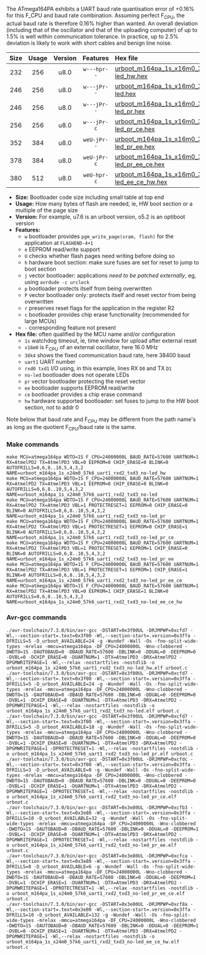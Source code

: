 The ATmega164PA exhibits a UART baud rate quantisation error of +0.16% for this F_CPU and baud rate combination. Assuming perfect F<sub>CPU</sub>, the actual baud rate is therefore 0.16% higher than wanted. An overall deviation (including that of the oscillator and that of the uploading computer) of up to 1.5% is well within communication tolerance. In practice, up to 2.5% deviation is likely to work with short cables and benign line noise.

|Size|Usage|Version|Features|Hex file|
|:-:|:-:|:-:|:-:|:--|
|232|256|u8.0|`w---hpr--`|[urboot_m164pa_1s_x16m0_38k4_uart1_rxd2_txd3_no-led_hw.hex](https://raw.githubusercontent.com/stefanrueger/urboot.hex/main/mcus/atmega164pa/watchdog_1_s/external_oscillator_x/16m000000_hz/%2B%2B38k4_baud/uart1_rxd2_txd3/no-led/urboot_m164pa_1s_x16m0_38k4_uart1_rxd2_txd3_no-led_hw.hex)|
|246|256|u8.0|`w---jPr--`|[urboot_m164pa_1s_x16m0_38k4_uart1_rxd2_txd3_no-led.hex](https://raw.githubusercontent.com/stefanrueger/urboot.hex/main/mcus/atmega164pa/watchdog_1_s/external_oscillator_x/16m000000_hz/%2B%2B38k4_baud/uart1_rxd2_txd3/no-led/urboot_m164pa_1s_x16m0_38k4_uart1_rxd2_txd3_no-led.hex)|
|246|256|u8.0|`w---jPr--`|[urboot_m164pa_1s_x16m0_38k4_uart1_rxd2_txd3_no-led_pr.hex](https://raw.githubusercontent.com/stefanrueger/urboot.hex/main/mcus/atmega164pa/watchdog_1_s/external_oscillator_x/16m000000_hz/%2B%2B38k4_baud/uart1_rxd2_txd3/no-led/urboot_m164pa_1s_x16m0_38k4_uart1_rxd2_txd3_no-led_pr.hex)|
|256|256|u8.0|`w---jPr-c`|[urboot_m164pa_1s_x16m0_38k4_uart1_rxd2_txd3_no-led_pr_ce.hex](https://raw.githubusercontent.com/stefanrueger/urboot.hex/main/mcus/atmega164pa/watchdog_1_s/external_oscillator_x/16m000000_hz/%2B%2B38k4_baud/uart1_rxd2_txd3/no-led/urboot_m164pa_1s_x16m0_38k4_uart1_rxd2_txd3_no-led_pr_ce.hex)|
|352|384|u8.0|`weU-jPr--`|[urboot_m164pa_1s_x16m0_38k4_uart1_rxd2_txd3_no-led_pr_ee.hex](https://raw.githubusercontent.com/stefanrueger/urboot.hex/main/mcus/atmega164pa/watchdog_1_s/external_oscillator_x/16m000000_hz/%2B%2B38k4_baud/uart1_rxd2_txd3/no-led/urboot_m164pa_1s_x16m0_38k4_uart1_rxd2_txd3_no-led_pr_ee.hex)|
|378|384|u8.0|`weU-jPr-c`|[urboot_m164pa_1s_x16m0_38k4_uart1_rxd2_txd3_no-led_pr_ee_ce.hex](https://raw.githubusercontent.com/stefanrueger/urboot.hex/main/mcus/atmega164pa/watchdog_1_s/external_oscillator_x/16m000000_hz/%2B%2B38k4_baud/uart1_rxd2_txd3/no-led/urboot_m164pa_1s_x16m0_38k4_uart1_rxd2_txd3_no-led_pr_ee_ce.hex)|
|380|512|u8.0|`weU-hpr-c`|[urboot_m164pa_1s_x16m0_38k4_uart1_rxd2_txd3_no-led_ee_ce_hw.hex](https://raw.githubusercontent.com/stefanrueger/urboot.hex/main/mcus/atmega164pa/watchdog_1_s/external_oscillator_x/16m000000_hz/%2B%2B38k4_baud/uart1_rxd2_txd3/no-led/urboot_m164pa_1s_x16m0_38k4_uart1_rxd2_txd3_no-led_ee_ce_hw.hex)|

- **Size:** Bootloader code size including small table at top end
- **Usage:** How many bytes of flash are needed, ie, HW boot section or a multiple of the page size
- **Version:** For example, u7.6 is an urboot version, o5.2 is an optiboot version
- **Features:**
  + `w` bootloader provides `pgm_write_page(sram, flash)` for the application at `FLASHEND-4+1`
  + `e` EEPROM read/write support
  + `U` checks whether flash pages need writing before doing so
  + `h` hardware boot section: make sure fuses are set for reset to jump to boot section
  + `j` vector bootloader: applications *need to be patched externally*, eg, using `avrdude -c urclock`
  + `p` bootloader protects itself from being overwritten
  + `P` vector bootloader only: protects itself and reset vector from being overwritten
  + `r` preserves reset flags for the application in the register R2
  + `c` bootloader provides chip erase functionality (recommended for large MCUs)
  + `-` corresponding feature not present
- **Hex file:** often qualified by the MCU name and/or configuration
  + `1s` watchdog timeout, ie, time window for upload after external reset
  + `x16m0` is F<sub>CPU</sub> of an external oscillator, here 16.0 MHz
  + `38k4` shows the fixed communication baud rate, here 38400 baud
  + `uart1` UART number
  + `rxd0 txd1` I/O using, in this example, lines RX `D0` and TX `D1`
  + `no-led` bootloader does not operate LEDs
  + `pr` vector bootloader protecting the reset vector
  + `ee` bootloader supports EEPROM read/write
  + `ce` bootloader provides a chip erase command
  + `hw` hardware supported bootloader: set fuses to jump to the HW boot section, not to addr 0


Note below that baud rate and F<sub>CPU</sub> may be different from the path name's as long as the quotient F<sub>CPU</sub>/baud rate is the same.

### Make commands
```
make MCU=atmega164pa WDTO=1S F_CPU=24000000L BAUD_RATE=57600 UARTNUM=1 RX=AtmelPD2 TX=AtmelPD3 VBL=0 EEPROM=0 CHIP_ERASE=0 BLINK=0 AUTOFRILLS=0,6,8..10,5,4,3,2 NAME=urboot_m164pa_1s_x24m0_57k6_uart1_rxd2_txd3_no-led_hw
make MCU=atmega164pa WDTO=1S F_CPU=24000000L BAUD_RATE=57600 UARTNUM=1 RX=AtmelPD2 TX=AtmelPD3 VBL=1 EEPROM=0 CHIP_ERASE=0 BLINK=0 AUTOFRILLS=0,6,8..10,5,4,3,2 NAME=urboot_m164pa_1s_x24m0_57k6_uart1_rxd2_txd3_no-led
make MCU=atmega164pa WDTO=1S F_CPU=24000000L BAUD_RATE=57600 UARTNUM=1 RX=AtmelPD2 TX=AtmelPD3 VBL=1 PROTECTRESET=1 EEPROM=0 CHIP_ERASE=0 BLINK=0 AUTOFRILLS=0,6,8..10,5,4,3,2 NAME=urboot_m164pa_1s_x24m0_57k6_uart1_rxd2_txd3_no-led_pr
make MCU=atmega164pa WDTO=1S F_CPU=24000000L BAUD_RATE=57600 UARTNUM=1 RX=AtmelPD2 TX=AtmelPD3 VBL=1 PROTECTRESET=1 EEPROM=0 CHIP_ERASE=1 BLINK=0 AUTOFRILLS=0,6,8..10,5,4,3,2 NAME=urboot_m164pa_1s_x24m0_57k6_uart1_rxd2_txd3_no-led_pr_ce
make MCU=atmega164pa WDTO=1S F_CPU=24000000L BAUD_RATE=57600 UARTNUM=1 RX=AtmelPD2 TX=AtmelPD3 VBL=1 PROTECTRESET=1 EEPROM=1 CHIP_ERASE=0 BLINK=0 AUTOFRILLS=0,6,8..10,5,4,3,2 NAME=urboot_m164pa_1s_x24m0_57k6_uart1_rxd2_txd3_no-led_pr_ee
make MCU=atmega164pa WDTO=1S F_CPU=24000000L BAUD_RATE=57600 UARTNUM=1 RX=AtmelPD2 TX=AtmelPD3 VBL=1 PROTECTRESET=1 EEPROM=1 CHIP_ERASE=1 BLINK=0 AUTOFRILLS=0,6,8..10,5,4,3,2 NAME=urboot_m164pa_1s_x24m0_57k6_uart1_rxd2_txd3_no-led_pr_ee_ce
make MCU=atmega164pa WDTO=1S F_CPU=24000000L BAUD_RATE=57600 UARTNUM=1 RX=AtmelPD2 TX=AtmelPD3 VBL=0 EEPROM=1 CHIP_ERASE=1 BLINK=0 AUTOFRILLS=0,6,8..10,5,4,3,2 NAME=urboot_m164pa_1s_x24m0_57k6_uart1_rxd2_txd3_no-led_ee_ce_hw
```

### Avr-gcc commands
```
./avr-toolchain/7.3.0/bin/avr-gcc -DSTART=0x3f00UL -DRJMPWP=0xcfd7 -Wl,--section-start=.text=0x3f00 -Wl,--section-start=.version=0x3ffa -DFRILLS=5 -D_urboot_AVAILABLE=24 -g -Wundef -Wall -Os -fno-split-wide-types -mrelax -mmcu=atmega164pa -DF_CPU=24000000L -Wno-clobbered -DWDTO=1S -DAUTOBAUD=0 -DBAUD_RATE=57600 -DBLINK=0 -DDUAL=0 -DEEPROM=0 -DVBL=0 -DCHIP_ERASE=0 -DUARTNUM=1 -DTX=AtmelPD3 -DRX=AtmelPD2 -DPGMWRITEPAGE=1 -Wl,--relax -nostartfiles -nostdlib -o urboot_m164pa_1s_x24m0_57k6_uart1_rxd2_txd3_no-led_hw.elf urboot.c
./avr-toolchain/7.3.0/bin/avr-gcc -DSTART=0x3f00UL -DRJMPWP=0xcfd7 -Wl,--section-start=.text=0x3f00 -Wl,--section-start=.version=0x3ffa -DFRILLS=5 -D_urboot_AVAILABLE=24 -g -Wundef -Wall -Os -fno-split-wide-types -mrelax -mmcu=atmega164pa -DF_CPU=24000000L -Wno-clobbered -DWDTO=1S -DAUTOBAUD=0 -DBAUD_RATE=57600 -DBLINK=0 -DDUAL=0 -DEEPROM=0 -DVBL=1 -DCHIP_ERASE=0 -DUARTNUM=1 -DTX=AtmelPD3 -DRX=AtmelPD2 -DPGMWRITEPAGE=1 -Wl,--relax -nostartfiles -nostdlib -o urboot_m164pa_1s_x24m0_57k6_uart1_rxd2_txd3_no-led.elf urboot.c
./avr-toolchain/7.3.0/bin/avr-gcc -DSTART=0x3f00UL -DRJMPWP=0xcfd7 -Wl,--section-start=.text=0x3f00 -Wl,--section-start=.version=0x3ffa -DFRILLS=5 -D_urboot_AVAILABLE=10 -g -Wundef -Wall -Os -fno-split-wide-types -mrelax -mmcu=atmega164pa -DF_CPU=24000000L -Wno-clobbered -DWDTO=1S -DAUTOBAUD=0 -DBAUD_RATE=57600 -DBLINK=0 -DDUAL=0 -DEEPROM=0 -DVBL=1 -DCHIP_ERASE=0 -DUARTNUM=1 -DTX=AtmelPD3 -DRX=AtmelPD2 -DPGMWRITEPAGE=1 -DPROTECTRESET=1 -Wl,--relax -nostartfiles -nostdlib -o urboot_m164pa_1s_x24m0_57k6_uart1_rxd2_txd3_no-led_pr.elf urboot.c
./avr-toolchain/7.3.0/bin/avr-gcc -DSTART=0x3f00UL -DRJMPWP=0xcfdc -Wl,--section-start=.text=0x3f00 -Wl,--section-start=.version=0x3ffa -DFRILLS=3 -D_urboot_AVAILABLE=0 -g -Wundef -Wall -Os -fno-split-wide-types -mrelax -mmcu=atmega164pa -DF_CPU=24000000L -Wno-clobbered -DWDTO=1S -DAUTOBAUD=0 -DBAUD_RATE=57600 -DBLINK=0 -DDUAL=0 -DEEPROM=0 -DVBL=1 -DCHIP_ERASE=1 -DUARTNUM=1 -DTX=AtmelPD3 -DRX=AtmelPD2 -DPGMWRITEPAGE=1 -DPROTECTRESET=1 -Wl,--relax -nostartfiles -nostdlib -o urboot_m164pa_1s_x24m0_57k6_uart1_rxd2_txd3_no-led_pr_ce.elf urboot.c
./avr-toolchain/7.3.0/bin/avr-gcc -DSTART=0x3e80UL -DRJMPWP=0xcfb3 -Wl,--section-start=.text=0x3e80 -Wl,--section-start=.version=0x3ffa -DFRILLS=10 -D_urboot_AVAILABLE=32 -g -Wundef -Wall -Os -fno-split-wide-types -mrelax -mmcu=atmega164pa -DF_CPU=24000000L -Wno-clobbered -DWDTO=1S -DAUTOBAUD=0 -DBAUD_RATE=57600 -DBLINK=0 -DDUAL=0 -DEEPROM=1 -DVBL=1 -DCHIP_ERASE=0 -DUARTNUM=1 -DTX=AtmelPD3 -DRX=AtmelPD2 -DPGMWRITEPAGE=1 -DPROTECTRESET=1 -Wl,--relax -nostartfiles -nostdlib -o urboot_m164pa_1s_x24m0_57k6_uart1_rxd2_txd3_no-led_pr_ee.elf urboot.c
./avr-toolchain/7.3.0/bin/avr-gcc -DSTART=0x3e80UL -DRJMPWP=0xcfca -Wl,--section-start=.text=0x3e80 -Wl,--section-start=.version=0x3ffa -DFRILLS=8 -D_urboot_AVAILABLE=6 -g -Wundef -Wall -Os -fno-split-wide-types -mrelax -mmcu=atmega164pa -DF_CPU=24000000L -Wno-clobbered -DWDTO=1S -DAUTOBAUD=0 -DBAUD_RATE=57600 -DBLINK=0 -DDUAL=0 -DEEPROM=1 -DVBL=1 -DCHIP_ERASE=1 -DUARTNUM=1 -DTX=AtmelPD3 -DRX=AtmelPD2 -DPGMWRITEPAGE=1 -DPROTECTRESET=1 -Wl,--relax -nostartfiles -nostdlib -o urboot_m164pa_1s_x24m0_57k6_uart1_rxd2_txd3_no-led_pr_ee_ce.elf urboot.c
./avr-toolchain/7.3.0/bin/avr-gcc -DSTART=0x3e00UL -DRJMPWP=0xcf8a -Wl,--section-start=.text=0x3e00 -Wl,--section-start=.version=0x3ffa -DFRILLS=10 -D_urboot_AVAILABLE=132 -g -Wundef -Wall -Os -fno-split-wide-types -mrelax -mmcu=atmega164pa -DF_CPU=24000000L -Wno-clobbered -DWDTO=1S -DAUTOBAUD=0 -DBAUD_RATE=57600 -DBLINK=0 -DDUAL=0 -DEEPROM=1 -DVBL=0 -DCHIP_ERASE=1 -DUARTNUM=1 -DTX=AtmelPD3 -DRX=AtmelPD2 -DPGMWRITEPAGE=1 -Wl,--relax -nostartfiles -nostdlib -o urboot_m164pa_1s_x24m0_57k6_uart1_rxd2_txd3_no-led_ee_ce_hw.elf urboot.c
```

